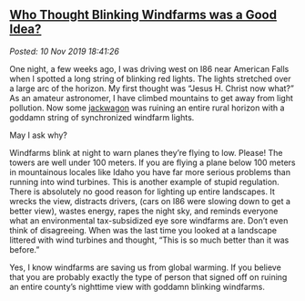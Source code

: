 

[Who Thought
Blinking Windfarms was a Good Idea?](http://analyzethedatanotthedrivel.org/2019/11/10/who-thought-blinking-windfarms-was-a-good-idea/)
--------------------------------------------------------------------------------------------------------------------------------------

*Posted: 10 Nov 2019 18:41:26*

One night, a few weeks ago, I was driving west on I86 near American
Falls when I spotted a long string of blinking red lights. The lights
stretched over a large arc of the horizon. My first thought was “Jesus
H. Christ now what?” As an amateur astronomer, I have climbed mountains
to get away from light pollution. Now some [jackwagon](https://www.urbandictionary.com/define.php?term=Jack%20wagon) was ruining an
entire rural horizon with a goddamn string of synchronized windfarm
lights.

May I ask why?

Windfarms blink at night to warn planes they’re flying to low. Please!
The towers are well under 100 meters. If you are flying a plane below
100 meters in mountainous locales like Idaho you have far more serious
problems than running into wind turbines. This is another example of
stupid regulation. There is absolutely no good reason for lighting up
entire landscapes. It wrecks the view, distracts drivers, (cars on I86
were slowing down to get a better view), wastes energy, rapes the night
sky, and reminds everyone what an environmental tax-subsidized eye sore
windfarms are. Don’t even think of disagreeing. When was the last time
you looked at a landscape littered with wind turbines and thought, “This
is so much better than it was before.”

Yes, I know windfarms are saving us from global warming. If you believe
that you are probably exactly the type of person that signed off on
ruining an entire county’s nighttime view with goddamn blinking
windfarms.
